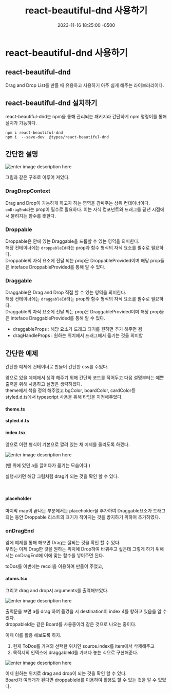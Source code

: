 ﻿---
layout: post
title:  "react-beautiful-dnd 사용하기"
date:   2023-11-16 18:25:00 -0500
tags: react typescript
---

# react-beautiful-dnd 사용하기

## react-beautiful-dnd

Drag and Drop List를 만들 때 유용하고 사용하기 아주 쉽게 해주는 라이브러리이다.


## react-beautiful-dnd 설치하기

react-beautiful-dnd는 npm을 통해 관리되는 패키지라 간단하게 npm 명령어를 통해 설치가 가능하다.
```
npm i react-beautiful-dnd 
npm i  --save-dev  @types/react-beautiful-dnd
```

## 간단한 설명

![enter image description here](https://i.ibb.co/mR7WFQX/image.png)

그림과 같은 구조로 이루어 져있다.

### DragDropContext
Drag and Drop이 가능하게 하고자 하는 영역을 감싸주는 상위 컨테이너이다. <br>
`onDragEnd`라는 prop이 필수로 필요하다. 이는 자식 컴포넌트와 드래그를 끝낸 시점에서 불려지는 함수를 뜻한다.

### Droppable
Droppable은 안에 있는 Draggable을 드롭할 수 있는 영역을 의미한다.<br> 
해당 컨테이너에는 `droppableId`라는 prop과 함수 형식의 자식 요소를 필수로 필요하다.<br> 
Droppable의 자식 요소에 전달 되는 prop은 DroppableProvided이며 해당 prop들은 inteface DroppableProvided를 통해 알 수 있다.

<script src="https://gist.github.com/Flen-E/290e75c45c18912974d681ba1c5187fb.js"></script>

### Draggable

Draggable은 Drag and Drop 직접 할 수 있는 영역을 의미한다.<br> 
해당 컨테이너에는 `draggableId`라는 prop와 함수 형식의 자식 요소를 필수로 필요하다. <br> 
Draggable의 자식 요소에 전달 되는 prop은 DraggableProvided이며 해당 prop들은 inteface DraggableProvided를 통해 알 수 있다.

<script src="https://gist.github.com/Flen-E/854ac9df8f6f075c2feddc96f3e76f71.js"></script>

- draggableProps : 해당 요소가 드래그 되기를 원하면 추가 해주면 됨
- dragHandleProps : 원하는 위치에서 드래그해서 옮기는 것을 의미함


## 간단한 예제
<script src="https://gist.github.com/Flen-E/aa11492bd2b909d4cc8e478b2db44994.js"></script>

간단한 예제에 컨테이너로 만들어 간단한 css를 주었다.

앞으로 있을 예제에서 생략 해주기 위해 간단히 코드를 적어두고 다음 설명부터는 예쁜 출력을 위해 사용하고 설명은 생략하겠다.<br> 
theme에서 색을 정의 해주었고 bgColor, boardColor, cardColor등<br> 
styled.d.ts에서 typescript 사용을 위해 타입을 지정해주었다.

#### theme.ts
<script src="https://gist.github.com/Flen-E/05b5579f6df3a32939779e9bc63aeb2e.js"></script>

#### styled.d.ts
<script src="https://gist.github.com/Flen-E/48063785ae8ad0d2fa9ae2ab799653e6.js"></script>

#### index.tsx
<script src="https://gist.github.com/Flen-E/b66eb9af6ee09722203acbcc0f133fc9.js"></script>

앞으로 이런 형식이 기본으로 깔려 있는 채 예제를 올리도록 하겠다.

![enter image description here](https://i.ibb.co/1RpyVyF/2023-11-16-193149.png)

(맨 위에 있던 a를 끌어다가 옮기는 모습이다.)

실행시키면 해당 그림처럼 drag가 되는 것을 확인 할 수 있다.

<br>

#### placeholder
마지막 map이 끝나는 부분에서는 placeholder을 추가하여 Draggable요소가 드래그 되는 동안 Droppable 리스트의 크기가 작아지는 것을 방지하기 위하여 추가하였다.

### onDragEnd
앞에 예제를 통해 해보면 Drag는 잘되는 것을 확인 할 수 있다. <br>
우리는 이제 Drag한 것을 원하는 위치에 Drop하여 바꿔주고 싶은데 그렇게 하기 위해서는 onDragEnd에 이에 맞는 함수를 넣어주면 된다.

<script src="https://gist.github.com/Flen-E/a7b3e86b8073176f481b0f4d91bacafb.js"></script>

toDos를 이번에는 recoil을 이용하여 만들어 주었고,
#### atoms.tsx

<script src="https://gist.github.com/Flen-E/6f6418647d2ab18933c7dea7b0b33213.js"></script>

그리고 drag and drop시 arguments를 출력해보았다.

![enter image description here](https://i.ibb.co/RD825hK/2023-11-16-194651.png)


출력문을 보면 a를 drag 하여 옮겼을 시 destination이 index 4를 향하고 있음을 알 수 있다.<br> 
droppableId는 같은 Board를 사용중이라 같은 것으로 나오는 중이다.

이제 이를 활용 해보도록 하자.

<script src="https://gist.github.com/Flen-E/76ec57f86f7e65253b1c31e74bf72ae5.js"></script>

1) 현재 ToDos를 가져와 선택한 위치인 source.index를 item에서 삭제해주고
2)  목적지의 인덱스에 draggableId를 가져다 놓는 식으로 구현해준다.

![enter image description here](https://i.ibb.co/1TR3JKG/2023-11-16-215436.png)

이제 원하는 위치로 drag and drop이 되는 것을 확인 할 수 있다.<br> 
Board가 여러개가 된다면 droppableId를 이용하여 활용도 할 수 있는 것을 알 수 있었다.


